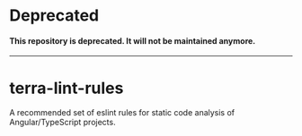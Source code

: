 # Deprecated

#### This repository is deprecated. It will not be maintained anymore.

---

# terra-lint-rules
A recommended set of eslint rules for static code analysis of Angular/TypeScript projects.
